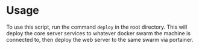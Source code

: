 # Usage
To use this script, run the command `deploy` in the root directory. This will deploy the core server services to whatever docker swarm the machine is connected to, then deploy the web server to the same swarm via portainer.